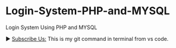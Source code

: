 # Login-System-PHP-and-MYSQL
Login System Using PHP and MYSQL

► [Subscribe Us:](https://www.youtube.com/codingwithelias?sub_confirmation=1)
T h i s   i s   m y   g i t   c o m m a n d   i n   t e r m i n a l   f r o m   v s   c o d e .  
 